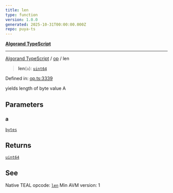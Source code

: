 ```yaml
---
title: len
type: function
version: 1.0.0
generated: 2025-10-31T00:00:00.000Z
repo: puya-ts
---
```


[**Algorand TypeScript**](/reference/algorand-typescript/api/readme/)

---

[Algorand TypeScript](docs/_md/modules) / [op](docs/_md/op/README) / len

> **len**(`a`): [`uint64`](/reference/algorand-typescript/api/index/type-aliases/uint64/)

Defined in: [op.ts:3339](https://github.com/algorandfoundation/puya-ts/blob/main/packages/algo-ts/src/op.ts#L3339)

yields length of byte value A

## Parameters

### a

[`bytes`](/reference/algorand-typescript/api/index/type-aliases/bytes/)

## Returns

[`uint64`](/reference/algorand-typescript/api/index/type-aliases/uint64/)

## See

Native TEAL opcode: [`len`](https://dev.algorand.co/reference/algorand-teal/opcodes#len)
Min AVM version: 1
